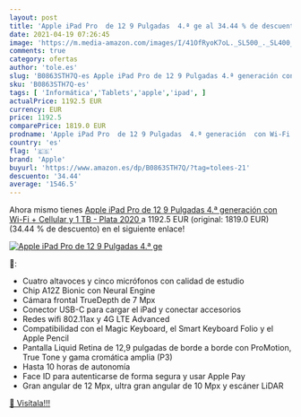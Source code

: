 ```yaml
---
layout: post
title: 'Apple iPad Pro  de 12 9 Pulgadas  4.ª ge al 34.44 % de descuento'
date: 2021-04-19 07:26:45
image: 'https://m.media-amazon.com/images/I/41OfRyoK7oL._SL500_._SL400_.jpg'
comments: true
category: ofertas
author: 'tole.es'
slug: 'B0863STH7Q-es Apple iPad Pro de 12 9 Pulgadas 4.ª generación con Wi-Fi +...'
sku: 'B0863STH7Q-es'
tags: [ 'Informática','Tablets','apple','ipad', ]
actualPrice: 1192.5 EUR
currency: EUR
price: 1192.5
comparePrice: 1819.0 EUR
prodname: 'Apple iPad Pro  de 12 9 Pulgadas  4.ª generación  con Wi-Fi + Cellular y 1 TB  - Plata  2020 '
country: 'es'
flag: '🇪🇸'
brand: 'Apple'
buyurl: 'https://www.amazon.es/dp/B0863STH7Q/?tag=tolees-21'
descuento: '34.44'
average: '1546.5'
---
```


Ahora mismo tienes [Apple iPad Pro  de 12 9 Pulgadas  4.ª generación  con Wi-Fi + Cellular y 1 TB  - Plata  2020 ](https://www.amazon.es/dp/B0863STH7Q/?tag=tolees-21) a 1192.5 EUR (original: 1819.0 EUR) (34.44 %  de descuento) en el siguiente enlace!

[![Apple iPad Pro  de 12 9 Pulgadas  4.ª ge](https://m.media-amazon.com/images/I/41OfRyoK7oL._SL500_._SL400_.jpg)](https://www.amazon.es/dp/B0863STH7Q/?tag=tolees-21)

🔎:

- Cuatro altavoces y cinco micrófonos con calidad de estudio
- Chip A12Z Bionic con Neural Engine
- Cámara frontal TrueDepth de 7 Mpx
- Conector USB-C para cargar el iPad y conectar accesorios
- Redes wifi 802.11ax y 4G LTE Advanced
- Compatibilidad con el Magic Keyboard, el Smart Keyboard Folio y el Apple Pencil
- Pantalla Liquid Retina de 12,9 pulgadas de borde a borde con ProMotion, True Tone y gama cromática amplia (P3)
- Hasta 10 horas de autonomía
- Face ID para autenticarse de forma segura y usar Apple Pay
- Gran angular de 12 Mpx, ultra gran angular de 10 Mpx y escáner LiDAR

[🛒 Visítala!!!](https://www.amazon.es/dp/B0863STH7Q/?tag=tolees-21)
